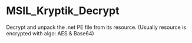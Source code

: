 # MSIL_Kryptik_Decrypt

Decrypt and unpack the .net PE file from its resource. (Usually resource is encrypted with algo: AES & Base64)
